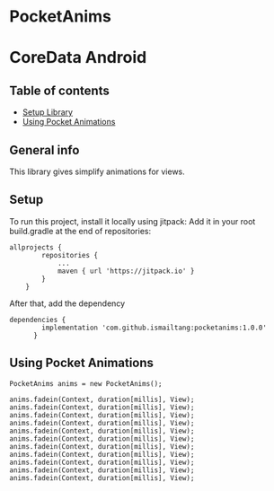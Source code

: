 # PocketAnims

# CoreData Android

## Table of contents
* [Setup Library](#setup)
* [Using Pocket Animations](#using)

## General info
This library gives simplify animations for views.


## Setup
To run this project, install it locally using jitpack:
Add it in your root build.gradle at the end of repositories:


```
allprojects {
		repositories {
			...
			maven { url 'https://jitpack.io' }
		}
	}
```

After that, add the dependency

```
dependencies {
	    implementation 'com.github.ismailtang:pocketanims:1.0.0'
	  }
```

## Using Pocket Animations

```
PocketAnims anims = new PocketAnims();
```

```
anims.fadein(Context, duration[millis], View);
anims.fadein(Context, duration[millis], View);
anims.fadein(Context, duration[millis], View);
anims.fadein(Context, duration[millis], View);
anims.fadein(Context, duration[millis], View);
anims.fadein(Context, duration[millis], View);
anims.fadein(Context, duration[millis], View);
anims.fadein(Context, duration[millis], View);
anims.fadein(Context, duration[millis], View);
anims.fadein(Context, duration[millis], View);
anims.fadein(Context, duration[millis], View);
```

